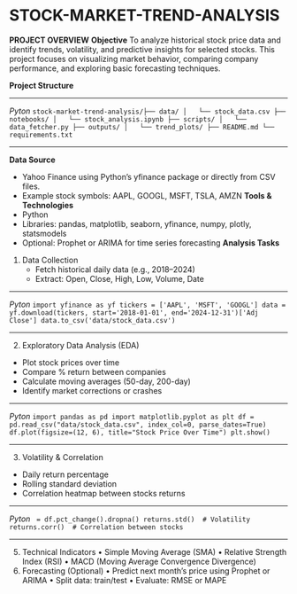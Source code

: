 # STOCK-MARKET-TREND-ANALYSIS
**PROJECT OVERVIEW**
**Objective**
To analyze historical stock price data and identify trends, volatility, and predictive insights for selected stocks. This project focuses on visualizing market behavior, comparing company performance, and exploring basic forecasting techniques.

**Project Structure**

---

_Pyton_
`
stock-market-trend-analysis/├── data/
│   └── stock_data.csv
├── notebooks/
│   └── stock_analysis.ipynb
├── scripts/
│   └── data_fetcher.py
├── outputs/
│   └── trend_plots/
├── README.md
└── requirements.txt `

---

**Data Source**
  *  Yahoo Finance using Python’s yfinance package or directly from CSV files.
  *  Example stock symbols: AAPL, GOOGL, MSFT, TSLA, AMZN
**Tools & Technologies**
  *  Python
  *  Libraries: pandas, matplotlib, seaborn, yfinance, numpy, plotly, statsmodels
  *  Optional: Prophet or ARIMA for time series forecasting
**Analysis Tasks**
1. Data Collection
    * Fetch historical daily data (e.g., 2018–2024)
    * Extract: Open, Close, High, Low, Volume, Date

---

_Pyton_
`
import yfinance as yf
tickers = ['AAPL', 'MSFT', 'GOOGL']
data = yf.download(tickers, start='2018-01-01', end='2024-12-31')['Adj Close']
data.to_csv('data/stock_data.csv') `

---

2.  Exploratory Data Analysis (EDA)
  *  Plot stock prices over time
  *  Compare % return between companies
  *  Calculate moving averages (50-day, 200-day)
  *  Identify market corrections or crashes

---

_Pyton_
`
import pandas as pd
import matplotlib.pyplot as plt
df = pd.read_csv("data/stock_data.csv", index_col=0, parse_dates=True)
df.plot(figsize=(12, 6), title="Stock Price Over Time")
plt.show() `

---

3. Volatility & Correlation
  *  Daily return percentage
  *  Rolling standard deviation
  *  Correlation heatmap between stocks returns

---

_Pyton_
`
= df.pct_change().dropna()
returns.std()  # Volatility
returns.corr()  # Correlation between stocks`

---

5. Technical Indicators
•	Simple Moving Average (SMA)
•	Relative Strength Index (RSI)
•	MACD (Moving Average Convergence Divergence)
6. Forecasting (Optional)
•	Predict next month’s price using Prophet or ARIMA
•	Split data: train/test
•	Evaluate: RMSE or MAPE








